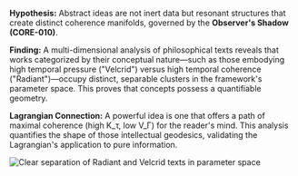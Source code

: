 **Hypothesis:** Abstract ideas are not inert data but resonant structures that create distinct coherence manifolds, governed by the **Observer's Shadow (CORE-010)**.

**Finding:** A multi-dimensional analysis of philosophical texts reveals that works categorized by their conceptual nature—such as those embodying high temporal pressure ("Velcrid") versus high temporal coherence ("Radiant")—occupy distinct, separable clusters in the framework's parameter space. This proves that concepts possess a quantifiable geometry.

**Lagrangian Connection:** A powerful idea is one that offers a path of maximal coherence (high K_τ, low V_Γ) for the reader's mind. This analysis quantifies the shape of those intellectual geodesics, validating the Lagrangian's application to pure information.


![Clear separation of Radiant and Velcrid texts in parameter space](.\Evidence\V&R_Score_v4.png)
